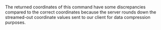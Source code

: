 The returned coordinates of this command have some discrepancies compared to the correct coordinates because the server rounds down the streamed-out coordinate values sent to our client for data compression purposes.